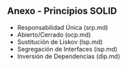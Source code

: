 ## Anexo - Principios SOLID

- Responsabilidad Única (srp.md)
- Abierto/Cerrado (ocp.md)
- Sustitución de Liskov (lsp.md)
- Segregación de Interfaces (isp.md)
- Inversión de Dependencias (dip.md)
